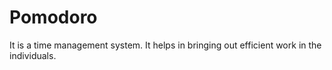# Pomodoro

It is a time management system. It helps in bringing out efficient work in the individuals.
